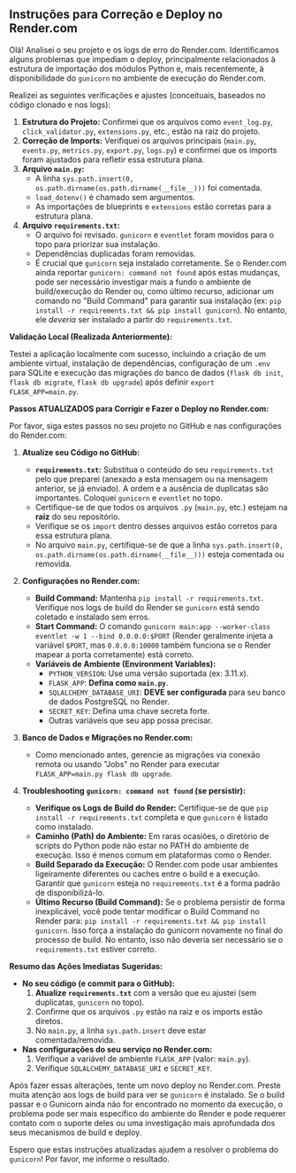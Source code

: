 ## Instruções para Correção e Deploy no Render.com

Olá! Analisei o seu projeto e os logs de erro do Render.com. Identificamos alguns problemas que impediam o deploy, principalmente relacionados à estrutura de importação dos módulos Python e, mais recentemente, à disponibilidade do `gunicorn` no ambiente de execução do Render.com.

Realizei as seguintes verificações e ajustes (conceituais, baseados no código clonado e nos logs):

1.  **Estrutura do Projeto:** Confirmei que os arquivos como `event_log.py`, `click_validator.py`, `extensions.py`, etc., estão na raiz do projeto.
2.  **Correção de Imports:** Verifiquei os arquivos principais (`main.py`, `events.py`, `metrics.py`, `export.py`, `logs.py`) e confirmei que os imports foram ajustados para refletir essa estrutura plana.
3.  **Arquivo `main.py`:**
    *   A linha `sys.path.insert(0, os.path.dirname(os.path.dirname(__file__)))` foi comentada.
    *   `load_dotenv()` é chamado sem argumentos.
    *   As importações de blueprints e `extensions` estão corretas para a estrutura plana.
4.  **Arquivo `requirements.txt`:**
    *   O arquivo foi revisado. `gunicorn` e `eventlet` foram movidos para o topo para priorizar sua instalação.
    *   Dependências duplicadas foram removidas.
    *   É crucial que `gunicorn` seja instalado corretamente. Se o Render.com ainda reportar `gunicorn: command not found` após estas mudanças, pode ser necessário investigar mais a fundo o ambiente de build/execução do Render ou, como último recurso, adicionar um comando no "Build Command" para garantir sua instalação (ex: `pip install -r requirements.txt && pip install gunicorn`). No entanto, ele *deveria* ser instalado a partir do `requirements.txt`.

**Validação Local (Realizada Anteriormente):**

Testei a aplicação localmente com sucesso, incluindo a criação de um ambiente virtual, instalação de dependências, configuração de um `.env` para SQLite e execução das migrações do banco de dados (`flask db init`, `flask db migrate`, `flask db upgrade`) após definir `export FLASK_APP=main.py`.

**Passos ATUALIZADOS para Corrigir e Fazer o Deploy no Render.com:**

Por favor, siga estes passos no seu projeto no GitHub e nas configurações do Render.com:

1.  **Atualize seu Código no GitHub:**
    *   **`requirements.txt`:** Substitua o conteúdo do seu `requirements.txt` pelo que preparei (anexado a esta mensagem ou na mensagem anterior, se já enviado). A ordem e a ausência de duplicatas são importantes. Coloquei `gunicorn` e `eventlet` no topo.
    *   Certifique-se de que todos os arquivos `.py` (`main.py`, etc.) estejam na **raiz** do seu repositório.
    *   Verifique se os `import` dentro desses arquivos estão corretos para essa estrutura plana.
    *   No arquivo `main.py`, certifique-se de que a linha `sys.path.insert(0, os.path.dirname(os.path.dirname(__file__)))` esteja comentada ou removida.

2.  **Configurações no Render.com:**
    *   **Build Command:** Mantenha `pip install -r requirements.txt`. Verifique nos logs de build do Render se `gunicorn` está sendo coletado e instalado sem erros.
    *   **Start Command:** O comando `gunicorn main:app --worker-class eventlet -w 1 --bind 0.0.0.0:$PORT` (Render geralmente injeta a variável `$PORT`, mas `0.0.0.0:10000` também funciona se o Render mapear a porta corretamente) está correto.
    *   **Variáveis de Ambiente (Environment Variables):**
        *   `PYTHON_VERSION`: Use uma versão suportada (ex: 3.11.x).
        *   `FLASK_APP`: **Defina como `main.py`**.
        *   `SQLALCHEMY_DATABASE_URI`: **DEVE ser configurada** para seu banco de dados PostgreSQL no Render.
        *   `SECRET_KEY`: Defina uma chave secreta forte.
        *   Outras variáveis que seu app possa precisar.

3.  **Banco de Dados e Migrações no Render.com:**
    *   Como mencionado antes, gerencie as migrações via conexão remota ou usando "Jobs" no Render para executar `FLASK_APP=main.py flask db upgrade`.

4.  **Troubleshooting `gunicorn: command not found` (se persistir):**
    *   **Verifique os Logs de Build do Render:** Certifique-se de que `pip install -r requirements.txt` completa e que `gunicorn` é listado como instalado.
    *   **Caminho (Path) do Ambiente:** Em raras ocasiões, o diretório de scripts do Python pode não estar no PATH do ambiente de execução. Isso é menos comum em plataformas como o Render.
    *   **Build Separado da Execução:** O Render.com pode usar ambientes ligeiramente diferentes ou caches entre o build e a execução. Garantir que `gunicorn` esteja no `requirements.txt` é a forma padrão de disponibilizá-lo.
    *   **Último Recurso (Build Command):** Se o problema persistir de forma inexplicável, você pode tentar modificar o Build Command no Render para: `pip install -r requirements.txt && pip install gunicorn`. Isso força a instalação do gunicorn novamente no final do processo de build. No entanto, isso não deveria ser necessário se o `requirements.txt` estiver correto.

**Resumo das Ações Imediatas Sugeridas:**

*   **No seu código (e commit para o GitHub):**
    1.  **Atualize `requirements.txt`** com a versão que eu ajustei (sem duplicatas, `gunicorn` no topo).
    2.  Confirme que os arquivos `.py` estão na raiz e os imports estão diretos.
    3.  No `main.py`, a linha `sys.path.insert` deve estar comentada/removida.
*   **Nas configurações do seu serviço no Render.com:**
    1.  Verifique a variável de ambiente `FLASK_APP` (valor: `main.py`).
    2.  Verifique `SQLALCHEMY_DATABASE_URI` e `SECRET_KEY`.

Após fazer essas alterações, tente um novo deploy no Render.com. Preste muita atenção aos logs de build para ver se `gunicorn` é instalado. Se o build passar e o Gunicorn ainda não for encontrado no momento da execução, o problema pode ser mais específico do ambiente do Render e pode requerer contato com o suporte deles ou uma investigação mais aprofundada dos seus mecanismos de build e deploy.

Espero que estas instruções atualizadas ajudem a resolver o problema do `gunicorn`! Por favor, me informe o resultado.
